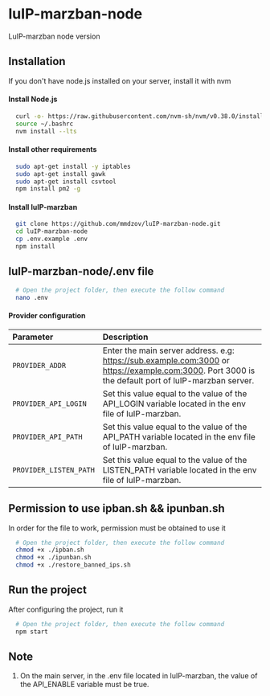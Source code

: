 # luIP-marzban-node
LuIP-marzban node version


## Installation

If you don't have node.js installed on your server, install it with nvm


#### Install Node.js
```bash
  curl -o- https://raw.githubusercontent.com/nvm-sh/nvm/v0.38.0/install.sh | bash
  source ~/.bashrc
  nvm install --lts
```

#### Install other requirements

```bash
  sudo apt-get install -y iptables
  sudo apt-get install gawk
  sudo apt-get install csvtool
  npm install pm2 -g
```


#### Install luIP-marzban
```bash
  git clone https://github.com/mmdzov/luIP-marzban-node.git
  cd luIP-marzban-node
  cp .env.example .env
  npm install
```


## luIP-marzban-node/.env file
```bash
  # Open the project folder, then execute the follow command
  nano .env
```


#### Provider configuration
| Parameter | Description                |
| :-------- | :------------------------- |
| `PROVIDER_ADDR` | Enter the main server address. e.g: https://sub.example.com:3000 or https://example.com:3000. Port 3000 is the default port of luIP-marzban server.  |
| `PROVIDER_API_LOGIN` | Set this value equal to the value of the API_LOGIN variable located in the env file of luIP-marzban. |
| `PROVIDER_API_PATH` | Set this value equal to the value of the API_PATH variable located in the env file of luIP-marzban. |
| `PROVIDER_LISTEN_PATH` | Set this value equal to the value of the LISTEN_PATH variable located in the env file of luIP-marzban. |


## Permission to use ipban.sh && ipunban.sh
In order for the file to work, permission must be obtained to use it
```bash
  # Open the project folder, then execute the follow command
  chmod +x ./ipban.sh
  chmod +x ./ipunban.sh
  chmod +x ./restore_banned_ips.sh
```


## Run the project
After configuring the project, run it
```bash
  # Open the project folder, then execute the follow command
  npm start

```

## Note
1. On the main server, in the .env file located in luIP-marzban, the value of the API_ENABLE variable must be true.
